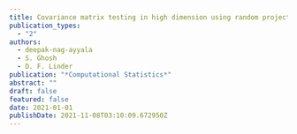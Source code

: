 ```yaml
---
title: Covariance matrix testing in high dimension using random projections
publication_types:
  - "2"
authors:
  - deepak-nag-ayyala
  - S. Ghosh
  - D. F. Linder
publication: "*Computational Statistics*"
abstract: ""
draft: false
featured: false
date: 2021-01-01
publishDate: 2021-11-08T03:10:09.672950Z
---
```

